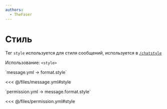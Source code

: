 ```yaml
---
authors:
  - TheFaser
---
```


# Стиль

Тег `style` используется для стиля сообщений, используется в [`/chatstyle`](/docs/command/chatstyle)

Использование: `<style>`

[//]: # (message.yml)
<!--@include: @/parts/words.md#setting-->
<!--@include: @/parts/words.md#path--> `message.yml → format.style`

<!--@include: @/parts/words.md#default-->
<<< @/files/message.yml#style

<!--@include: @/parts/enable.md-->

[//]: # (permission.yml)
<!--@include: @/parts/words.md#permission-->
<!--@include: @/parts/words.md#path--> `permission.yml → message.format.style`

<!--@include: @/parts/words.md#default-->
<<< @/files/permission.yml#style

<!--@include: @/parts/permission/permissionTier3.md-->